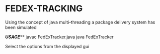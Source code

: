 # FEDEX-TRACKING
Using the concept of java multi-threading a package delivery system has been simulated

***************USAGE*****************
javac FedExTracker.java
java FedExTracker

Select the options from the displayed gui
